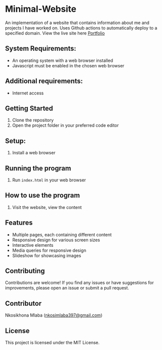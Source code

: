 # Minimal-Website
An implementation of a website that contains information about me and projects I have worked on. Uses Github actions to automatically deploy to a specified domain. View the live site here [Portfolio](https://nkosimlaba.github.io/Portfolio-website/)

## System Requirements:
- An operating system with a web browser installed
- Javascript must be enabled in the chosen web browser


## Additional requirements:
- Internet access

## Getting Started
1. Clone the repository
2. Open the project folder in your preferred code editor

## Setup:
1. Install a web browser


## Running the program
1. Run `index.html` in your web browser


## How to use the program
1. Visit the website, view the content

## Features

- Multiple pages, each containing different content
- Responsive design for various screen sizes
- Interactive elements
- Media queries for responsive design
- Slideshow for showcasing images

## Contributing

Contributions are welcome! If you find any issues or have suggestions for improvements, please open an issue or submit a pull request.

## Contributor

Nkosikhona Mlaba (nkosimlaba397@gmail.com)

## License

This project is licensed under the MIT License.